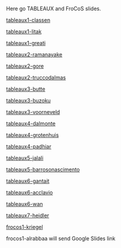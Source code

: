 Here go TABLEAUX and FroCoS slides.


[tableaux1-classen](tableaux1-classen.pdf)

[tableaux1-litak](tableaux1-litak.pdf)

[tableaux1-greati](tableaux1-greati.pdf)


[tableaux2-ramanayake](tableaux2-ramanayake.pdf)

[tableaux2-gore](tableaux2-gore.pdf)

[tableaux2-truccodalmas](tableaux2-truccodalmas.pdf)


[tableaux3-butte](tableaux3-butte.pdf)

[tableaux3-buzoku](tableaux3-buzoku.pdf)

[tableaux3-voorneveld](tableaux3-voorneveld.pdf)



[tableaux4-dalmonte](tableaux4-dalmonte.pdf)

[tableaux4-grotenhuis](tableaux4-grotenhuis.pdf)

[tableaux4-padhiar](tableaux4-padhiar.pdf)


[tableaux5-jalali](tableaux5-jalali.pdf)

[tableaux5-barrosonascimento](tableaux5-barrosonascimento.pdf)


[tableaux6-gantait](tableaux6-gantait.pdf)

[tableaux6-acclavio](tableaux6-acclavio.pdf)

[tableaux6-wan](tableaux6-wan.pdf)


[tableaux7-heidler](tableaux7-heidler.pdf)



[frocos1-kriegel](frocos1-kriegel.pdf)

frocos1-alrabbaa will send Google Slides link


